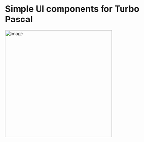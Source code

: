 # Simple UI components for Turbo Pascal

<img width="350" alt="image" src="https://github.com/user-attachments/assets/e2af26e5-9048-4c16-9dc6-d58de36c9c7d"/>
